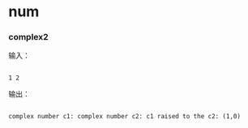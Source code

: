 # num


### complex2

输入：
```

1 2

```

输出：

```shell

complex number c1: complex number c2: c1 raised to the c2: (1,0)

```
